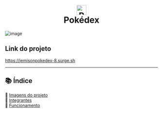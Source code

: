 <h1 align="center"><img src="https://1.bp.blogspot.com/_KBmmkCxTLY8/TMBfCU6xtBI/AAAAAAAAAFI/Ia5W4Suucww/s1600/kawax-pokeball-3097.png" width="32px" alt="Pokeball"/> <br> Pokédex</h1>

![image](https://user-images.githubusercontent.com/70871620/189486145-9752dc63-d18b-405b-84ca-50b6a5144110.png)

## Link do projeto

https://jemisonpokedex-8.surge.sh

---

## 📚 Índice

🔖 [Imagens do projeto](pages/navegacao.md#imagens)<br>
🔖 [Integrantes](pages/navegacao.md#integrantes)<br>
🔖 [Funcionamento](pages/navegacao.md#funcionamento)<br>
